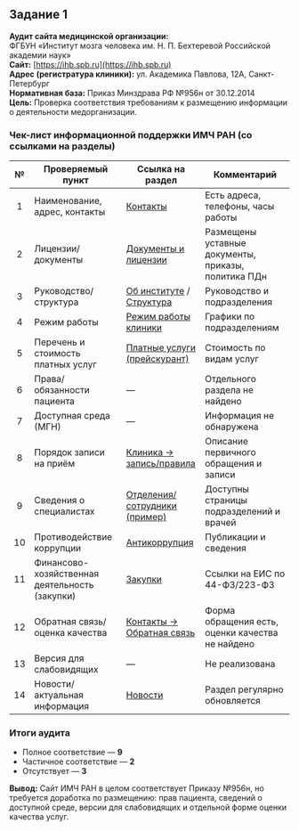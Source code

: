 ## Задание 1  
**Аудит сайта медицинской организации:**  
ФГБУН «Институт мозга человека им. Н. П. Бехтеревой Российской академии наук»  
**Сайт:** [https://ihb.spb.ru](https://ihb.spb.ru)  
**Адрес (регистратура клиники):** ул. Академика Павлова, 12А, Санкт-Петербург  
**Нормативная база:** Приказ Минздрава РФ №956н от 30.12.2014  
**Цель:** Проверка соответствия требованиям к размещению информации о деятельности медорганизации.

### Чек-лист информационной поддержки ИМЧ РАН (со ссылками на разделы)

| № | Проверяемый пункт | Ссылка на раздел | Комментарий |
|:-:|-------------------|------------------|-------------|
| 1 | Наименование, адрес, контакты | [Контакты](https://ihb.spb.ru/contacts) | Есть адреса, телефоны, часы работы |
| 2 | Лицензии/документы | [Документы и лицензии](https://ihb.spb.ru/about/documents) | Размещены уставные документы, приказы, политика ПДн |
| 3 | Руководство/структура | [Об институте](https://ihb.spb.ru/about) / [Структура](https://ihb.spb.ru/about/structure) | Руководство и подразделения |
| 4 | Режим работы | [Режим работы клиники](https://ihb.spb.ru/hours) | Графики по подразделениям |
| 5 | Перечень и стоимость платных услуг | [Платные услуги (прейскурант)](https://ihb.spb.ru/clinic/prices) | Стоимость по видам услуг |
| 6 | Права/обязанности пациента | — | Отдельного раздела не найдено |
| 7 | Доступная среда (МГН) | — | Информация не обнаружена |
| 8 | Порядок записи на приём | [Клиника → запись/правила](https://ihb.spb.ru/clinic) | Описание первичного обращения и записи |
| 9 | Сведения о специалистах | [Отделения/сотрудники (пример)](https://ihb.spb.ru/clinic/departments/outpatient) | Доступны страницы подразделений и врачей |
| 10 | Противодействие коррупции | [Антикоррупция](https://ihb.spb.ru/anti-corruption) | Публикации и сведения |
| 11 | Финансово-хозяйственная деятельность (закупки) | [Закупки](https://ihb.spb.ru/about/procurements) | Ссылки на ЕИС по 44-ФЗ/223-ФЗ |
| 12 | Обратная связь/оценка качества | [Контакты → Обратная связь](https://ihb.spb.ru/contacts) | Форма обращения есть, оценки качества не найдено |
| 13 | Версия для слабовидящих | — | Не реализована |
| 14 | Новости/актуальная информация | [Новости](https://ihb.spb.ru/news) | Раздел регулярно обновляется |

### Итоги аудита
- Полное соответствие — **9**  
- Частичное соответствие — **2**  
- Отсутствует — **3**

**Вывод:** Сайт ИМЧ РАН в целом соответствует Приказу №956н, но требуется доработка по размещению: прав пациента, сведений о доступной среде, версии для слабовидящих и отдельной форме оценки качества услуг.
